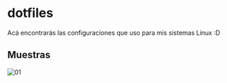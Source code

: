 # dotfiles

Acá encontrarás las configuraciones que uso para mis sistemas Linux :D

## Muestras
![01](https://i.imgur.com/GeFCMN0.png)
